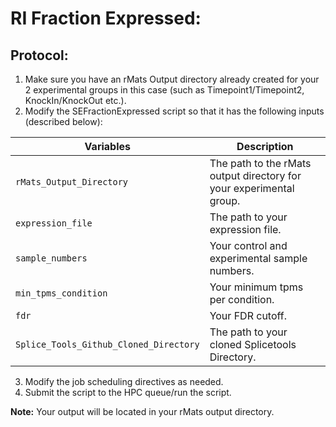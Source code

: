 # RI Fraction Expressed:

## Protocol:

1) Make sure you have an rMats Output directory already created for your 2 experimental groups in this case (such as Timepoint1/Timepoint2, KnockIn/KnockOut etc.).
2) Modify the SEFractionExpressed script so that it has the following inputs (described below):

| Variables | Description |
|----------|----------|
| `rMats_Output_Directory`    | The path to the rMats output directory for your experimental group.   |
| `expression_file`    | The path to your expression file.   |
| `sample_numbers`    | Your control and experimental sample numbers.   |
| `min_tpms_condition`    | Your minimum tpms per condition.   |
| `fdr`    | Your FDR cutoff.  |
| `Splice_Tools_Github_Cloned_Directory`    | The path to your cloned Splicetools Directory.   |


3) Modify the job scheduling directives as needed.
4) Submit the script to the HPC queue/run the script.

**Note:** Your output will be located in your rMats output directory.
